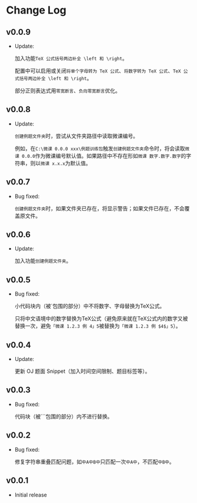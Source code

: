 # Change Log

## v0.0.9

- Update:
  
  加入功能`TeX 公式括号两边补全 \left 和 \right`。
  
  配置中可以启用或关闭`将单个字母转为 TeX 公式`、`将数字转为 TeX 公式`、`TeX 公式括号两边补全 \left 和 \right`。
  
  部分正则表达式用`零宽断言`、`负向零宽断言`优化。

## v0.0.8

- Update:
  
  `创建例题文件夹`时，尝试从文件夹路径中读取微课编号。
  
  例如，在`C:\微课 0.0.0 xxx\例题训练包`触发`创建例题文件夹`命令时，将会读取`微课 0.0.0`作为微课编号默认值。如果路径中不存在形如`微课 数字.数字.数字`的字符串，则以`微课 x.x.x`为默认值。

## v0.0.7

- Bug fixed:
  
  `创建例题文件夹`时，如果文件夹已存在，将显示警告；如果文件已存在，不会覆盖原文件。

## v0.0.6

- Update:
  
  加入功能`创建例题文件夹`。

## v0.0.5

- Bug fixed:  
  
  小代码块内（被\`包围的部分）中不将数字、字母替换为TeX公式。

  只将中文语境中的数字替换为TeX公式（避免原来就在TeX公式内的数字又被替换一次，避免`「微课 1.2.3 例 4」5`被替换为`「微课 1.2.3 例 $4$」5`）。

## v0.0.4

- Update:
  
  更新 OJ 题面 Snippet（加入时间空间限制、题目标签等）。

## v0.0.3

- Bug fixed:

  代码块（被\`\`\`包围的部分）内不进行替换。

## v0.0.2

- Bug fixed:

  修复字符串重叠匹配问题，如`中A中B中`只匹配一次`中A中`，不匹配`中B中`。

## v0.0.1

- Initial release